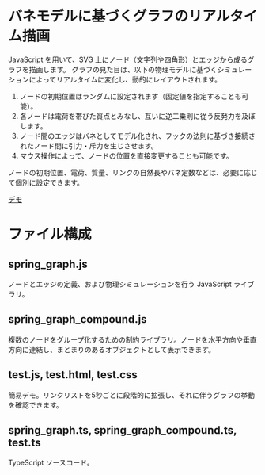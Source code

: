 # バネモデルに基づくグラフのリアルタイム描画

JavaScript を用いて、SVG 上にノード（文字列や四角形）とエッジから成るグラフを描画します。
グラフの見た目は、以下の物理モデルに基づくシミュレーションによってリアルタイムに変化し、動的にレイアウトされます。

1. ノードの初期位置はランダムに設定されます（固定値を指定することも可能）。
2. 各ノードは電荷を帯びた質点とみなし、互いに逆二乗則に従う反発力を及ぼします。
3. ノード間のエッジはバネとしてモデル化され、フックの法則に基づき接続されたノード間に引力・斥力を生じさせます。
4. マウス操作によって、ノードの位置を直接変更することも可能です。

ノードの初期位置、電荷、質量、リンクの自然長やバネ定数などは、必要に応じて個別に設定できます。

[デモ](https://tadashi9e.github.io/spring_graph/test.html)

# ファイル構成

## spring_graph.js

ノードとエッジの定義、および物理シミュレーションを行う JavaScript ライブラリ。

## spring_graph_compound.js

複数のノードをグループ化するための制約ライブラリ。ノードを水平方向や垂直方向に連結し、まとまりのあるオブジェクトとして表示できます。

## test.js, test.html, test.css

簡易デモ。リンクリストを5秒ごとに段階的に拡張し、それに伴うグラフの挙動を確認できます。

## spring_graph.ts, spring_graph_compound.ts, test.ts

TypeScript ソースコード。

